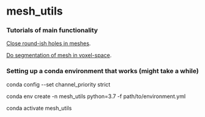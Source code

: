 # mesh_utils

### Tutorials of main functionality

[Close round-ish holes in meshes](https://github.com/sibowi/mesh_utils/blob/main/notebooks/0_close_roundish_holes_in_meshes_tutorial.ipynb).

[Do segmentation of mesh in voxel-space](https://github.com/sibowi/mesh_utils/blob/main/notebooks/0_mesh2voxel_tutorial.ipynb).

### Setting up a conda environment that works (might take a while)

conda config --set channel_priority strict

conda env create -n mesh_utils python=3.7 -f path/to/environment.yml

conda activate mesh_utils
